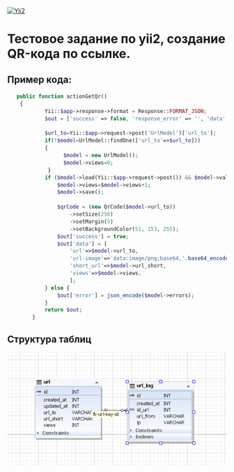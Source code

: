 [![Yii2](https://img.shields.io/badge/Yii-2.0.x-blue?logo=yii&style=flat-square)](https://www.yiiframework.com/)

# Тестовое задание по yii2, создание QR-кода по ссылке.

## Пример кода:

```php
   public function actionGetQr()
    {
            Yii::$app->response->format = Response::FORMAT_JSON;
            $out = ['success' => false, 'response_error' => '', 'data' => ''];

            $url_to=Yii::$app->request->post('UrlModel')['url_to'];
            if(!$model=UrlModel::findOne(['url_to'=>$url_to]))
            {
                  $model = new UrlModel();
                  $model->views=0;
             }
            if ($model->load(Yii::$app->request->post()) && $model->validate()) {
                $model->views=$model->views+1;
                $model->save();

                $qrCode = (new QrCode($model->url_to))
                    ->setSize(250)
                    ->setMargin(5)
                    ->setBackgroundColor(51, 153, 255);
                $out['success'] = true;
                $out['data'] = [
                    'url'=>$model->url_to,
                    'url-image'=>'data:image/png;base64,'.base64_encode($qrCode->writeString()),
                    'short_url'=>$model->url_short,
                    'views'=>$model->views,
                    ];
            } else {
                $out['error'] = json_encode($model->errors);
            }
            return $out;
        }
```

## Структура таблиц
![Скриншот](web/img/table.png)
